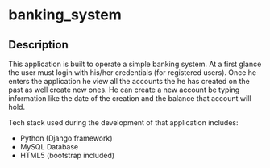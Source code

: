 # banking_system

<h2>Description</h2>
<p>This application is built to operate a simple banking system. At a first glance the user must login with his/her credentials (for registered users). Once he enters the application he view all the accounts the he has created
on the past as well create new ones. He can create a new account be typing information like the date of the creation and the balance that account will hold.</p>

<p>Tech stack used during the development of that application includes:</p>
<ul>
  <li>Python (Django framework)</li>
  <li>MySQL Database</li>
  <li>HTML5 (bootstrap included)</li>
</ul>
